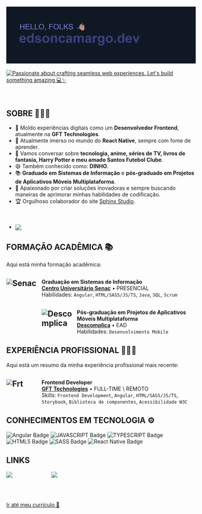 ![Header](/Header.png)

[![Passionate about crafting seamless web experiences. Let's build something amazing 💻✨](https://readme-typing-svg.demolab.com?font=Fira+Code&duration=3000&pause=500&color=7A7DDE&random=false&width=435&lines=Passionate+about+crafting+seamless+;web+experiences.;Let's+build+something+amazing+%F0%9F%92%BB%E2%9C%A8)](https://git.io/typing-svg)

<a href="https://github.com/edsoncamargo/edsoncamargo/blob/main/README-EN.md" style="color: transparent; text-decoration: none;">
  🇺🇸 Don't speak Portuguese? Click here to view the english version.
</a>

## SOBRE 🙋🏽‍♂️

- 🔭 Moldo experiências digitais como um **Desenvolvedor Frontend**, atualmente na **GFT Technologies**.
- 🌱 Atualmente imerso no mundo do **React Native**, sempre com fome de aprender.
- 💬 Vamos conversar sobre **tecnologia, anime, séries de TV, livros de fantasia, Harry Potter e meu amado Santos Futebol Clube**.
- 😄 Também conhecido como: **DINHO**.
- 📚 **Graduado em Sistemas de Informação** e **pós-graduado em Projetos de Aplicativos Móveis Multiplataforma**.
- 🚀 Apaixonado por criar soluções inovadoras e sempre buscando maneiras de aprimorar minhas habilidades de codificação.
- 🏆 Orgulhoso colaborador do site [Sphinx Studio](https://sphinx.studio/).

<br/>

- <img width=500 align="center" src="https://github-readme-stats.vercel.app/api/wakatime?username=edsoncamargo&theme=github_dark&bg_color=101823&title_color=7A7DDE&hide_border=true&show_icons=true&card_width=320&custom_title=TIME%20CODING%20⌛" />

## FORMAÇÃO ACADÊMICA 📚
Aqui está minha formação acadêmica:

## [<img align="left" height="94px" width="94px" alt="Senac" src="https://imgur.com/DSb5Ach.jpeg"/>](https://www.sp.senac.br/)
**Graduação em Sistemas de Informação** \
[**Centro Universitário Senac**](https://www.sp.senac.br/) • PRESENCIAL  \
Habilidades: `Angular`, `HTML/SASS/JS/TS`, `Java`, `SQL`, `Scrum`

## [<img align="left" height="94px" width="94px" alt="Descomplica" src="https://imgur.com/8250YHU.jpeg"/>](https://descomplica.com.br/)
**Pós-graduação em Projetos de Aplicativos Móveis Multiplataforma** \
[**Descomplica**](https://descomplica.com.br/) • EAD \
Habilidades: `Desenvolvimento Mobile`

## EXPERIÊNCIA PROFISSIONAL 🧑🏽‍💻
Aqui está um resumo da minha experiência profissional mais recente:

## <img align="left" height="94px" width="94px" alt="Frt" src="https://i.imgur.com/uqdl7eW.jpeg"/>
**Frontend Developer** \
[**GFT Technologies**](https://www.gft.com/) • FULL-TIME \ REMOTO \
Skills: `Frontend Development`, `Angular`, `HTML/SASS/JS/TS`, 
<br/> `Storybook`, `Biblioteca de componentes`, `Acessibilidade W3C`

## CONHECIMENTOS EM TECNOLOGIA ⚙️
![Angular Badge](https://img.shields.io/badge/Angular-E23237.svg?style=for-the-badge&logo=Angular&logoColor=white)
![JAVASCRIPT Badge](https://img.shields.io/badge/JavaScript-F7DF1E.svg?style=for-the-badge&logo=JavaScript&logoColor=black)
![TYPESCRIPT Badge](https://img.shields.io/badge/TypeScript-3178C6.svg?style=for-the-badge&logo=TypeScript&logoColor=white)
![HTML5 Badge](https://img.shields.io/badge/HTML5-E34F26.svg?style=for-the-badge&logo=HTML5&logoColor=white)
![SASS Badge](https://img.shields.io/badge/Sass-CC6699.svg?style=for-the-badge&logo=Sass&logoColor=white)
![React Native Badge](https://img.shields.io/badge/-react%20native-white?logo=react&logoColor=black&style=for-the-badge)

## LINKS
<a href="https://medium.com/@edsoncamargo.dev" style="color: transparent; text-decoration: none;">
  <img src="https://img.shields.io/badge/Medium-B23227.svg?style=for-the-badge&logo=Medium&logoColor=white" alt="Medium Badge">
</a>
<a href="https://www.youtube.com/channel/UC_59UYwr3TWGMwoANDEOY_Q" style="color: transparent; text-decoration: none;">
  <img src="https://img.shields.io/badge/Youtube-A23237.svg?style=for-the-badge&logo=Medium&logoColor=white" alt="Youtube Badge">
</a>

<br><br>

[Ir até meu currículo 📝](https://github.com/edsoncamargo/edsoncamargo/blob/main/Curriculum.jpg)
